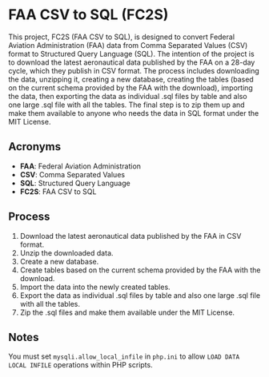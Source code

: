 # FAA CSV to SQL (FC2S)

This project, FC2S (FAA CSV to SQL), is designed to convert Federal Aviation Administration (FAA) data from Comma Separated Values (CSV) format to Structured Query Language (SQL). The intention of the project is to download the latest aeronautical data published by the FAA on a 28-day cycle, which they publish in CSV format. The process includes downloading the data, unzipping it, creating a new database, creating the tables (based on the current schema provided by the FAA with the download), importing the data, then exporting the data as individual .sql files by table and also one large .sql file with all the tables. The final step is to zip them up and make them available to anyone who needs the data in SQL format under the MIT License.

## Acronyms

- **FAA**: Federal Aviation Administration
- **CSV**: Comma Separated Values
- **SQL**: Structured Query Language
- **FC2S**: FAA CSV to SQL

## Process

1. Download the latest aeronautical data published by the FAA in CSV format.
2. Unzip the downloaded data.
3. Create a new database.
4. Create tables based on the current schema provided by the FAA with the download.
5. Import the data into the newly created tables.
6. Export the data as individual .sql files by table and also one large .sql file with all the tables.
7. Zip the .sql files and make them available under the MIT License.

## Notes

You must set `mysqli.allow_local_infile` in `php.ini` to allow `LOAD DATA LOCAL INFILE` operations within PHP scripts.
